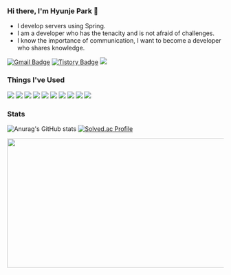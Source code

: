 ### Hi there, I'm Hyunje Park 👋
- I develop servers using Spring.
- I am a developer who has the tenacity and is not afraid of challenges.
- I know the importance of communication, I want to become a developer who shares knowledge.


[![Gmail Badge](https://img.shields.io/badge/Gmail-D14836?style=flat&logo=Gmail&logoColor=white)](mailto:sudomanda@gmail.com) [![Tistory Badge](https://img.shields.io/badge/Tistory-555263?style=flat&logo=tistory&logoColor=white)](https://sor999.tistory.com/) <a href="https://velog.io/@sor999"><img src="https://img.shields.io/badge/Velog-11B48A?style=flat&logo=Vimeo&logoColor=white&link=https://velog.io/@sor999"/></a>
### Things I've Used

 <img src="https://img.shields.io/badge/JAVA-26689A?style=flat&logoColor=white"/> <img src="https://img.shields.io/badge/C/C++-00599C?style=flat&logo=cplusplus&logoColor=white"/> <img src="https://img.shields.io/badge/Python-3776AB?style=flat&logo=python&logoColor=white"/> <img src="https://img.shields.io/badge/Spring-6DB33F?style=flat&logo=Spring&logoColor=white"/> <img src="https://img.shields.io/badge/MySQL-4479A1?style=flat&logo=Spring&logoColor=white"/> <img src="https://img.shields.io/badge/PostgreSQL-4169E1?style=flat&logo=postgresql&logoColor=white"/>  <img src="https://img.shields.io/badge/AWS-232F3E?style=flat&logo=amazonaws&logoColor=white"/> <img src="https://img.shields.io/badge/GCP-4285F4?style=flat&logo=googlecloud&logoColor=white"/> 
 <img src="https://img.shields.io/badge/Redis-DC382D?style=flat&logo=redis&logoColor=white"/> <img src="https://img.shields.io/badge/Docker-2496ED?style=flat&logo=docker&logoColor=white"/> 


### Stats

![Anurag's GitHub stats](https://github-readme-stats.vercel.app/api?username=sor999&show_icons=true&theme=radical) [![Solved.ac Profile](http://mazassumnida.wtf/api/v2/generate_badge?boj=sor000)](https://solved.ac/sor000/)


<a href="https://github.com/devxb/gitanimals">
<img
  src="https://render.gitanimals.org/farms/sor999"
  width="600"
  height="300"
/>
</a>

